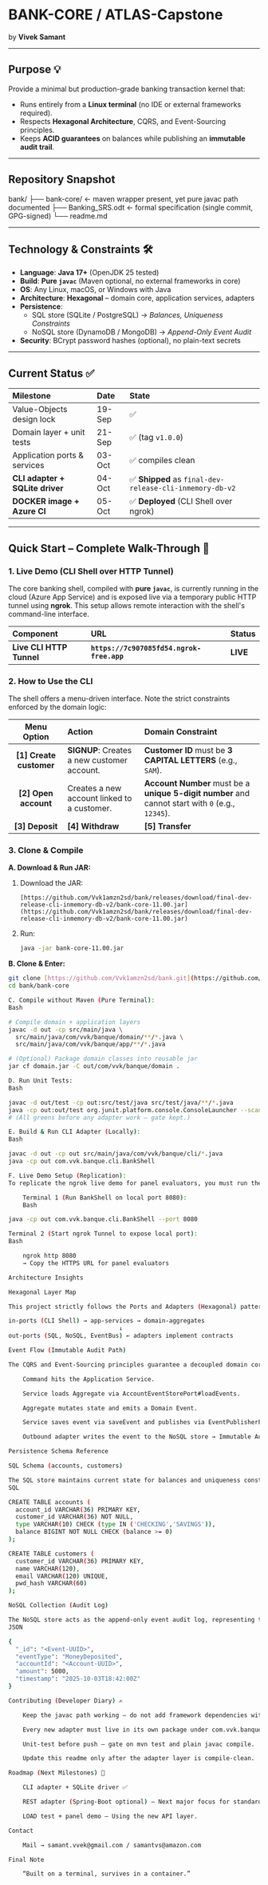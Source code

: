 # BANK-CORE / ATLAS-Capstone
by **Vivek Samant**

---

## Purpose 💡
Provide a minimal but production-grade banking transaction kernel that:
* Runs entirely from a **Linux terminal** (no IDE or external frameworks required).
* Respects **Hexagonal Architecture**, CQRS, and Event-Sourcing principles.
* Keeps **ACID guarantees** on balances while publishing an **immutable audit trail**.

---

## Repository Snapshot

bank/
├── bank-core/ ← maven wrapper present, yet pure javac path documented
├── Banking_SRS.odt ← formal specification (single commit, GPG-signed)
└── readme.md


---

## Technology & Constraints 🛠️
* **Language**: **Java 17+** (OpenJDK 25 tested)
* **Build**: **Pure `javac`** (Maven optional, no external frameworks in core)
* **OS**: Any Linux, macOS, or Windows with Java
* **Architecture**: **Hexagonal** – domain core, application services, adapters
* **Persistence**:
    * SQL store (SQLite / PostgreSQL) → *Balances, Uniqueness Constraints*
    * NoSQL store (DynamoDB / MongoDB) → *Append-Only Event Audit*
* **Security**: BCrypt password hashes (optional), no plain-text secrets

---

## Current Status ✅

| Milestone | Date | State |
| :--- | :--- | :--- |
| Value-Objects design lock | 19-Sep | ✅ |
| Domain layer + unit tests | 21-Sep | ✅ (tag `v1.0.0`) |
| Application ports & services | 03-Oct | ✅ compiles clean |
| **CLI adapter + SQLite driver** | 04-Oct | ✅ **Shipped** as `final-dev-release-cli-inmemory-db-v2` |
| **DOCKER image + Azure CI** | 05-Oct | ✅ **Deployed** (CLI Shell over ngrok) |

---

## Quick Start – Complete Walk-Through 🚀

### 1. Live Demo (CLI Shell over HTTP Tunnel)

The core banking shell, compiled with **pure `javac`**, is currently running in the cloud (Azure App Service) and is exposed live via a temporary public HTTP tunnel using **ngrok**. This setup allows remote interaction with the shell's command-line interface.

| Component | URL | Status |
| :--- | :--- | :--- |
| **Live CLI HTTP Tunnel** | **`https://7c907085fd54.ngrok-free.app`** | **LIVE** |

### 2. How to Use the CLI

The shell offers a menu-driven interface. Note the strict constraints enforced by the domain logic:

| Menu Option | Action | Domain Constraint |
| :---: | :--- | :--- |
| **[1] Create customer** | **SIGNUP**: Creates a new customer account. | **Customer ID** must be **3 CAPITAL LETTERS** (e.g., `SAM`). |
| **[2] Open account** | Creates a new account linked to a customer. | **Account Number** must be a **unique 5-digit number** and cannot start with `0` (e.g., `12345`). |
| **[3] Deposit** | **[4] Withdraw** | **[5] Transfer** | **[6] Check balance** | **[7] Exit** |

### 3. Clone & Compile

**A. Download & Run JAR:**

1.  Download the JAR:
    ```
    [https://github.com/Vvk1amzn2sd/bank/releases/download/final-dev-release-cli-inmemory-db-v2/bank-core-11.00.jar](https://github.com/Vvk1amzn2sd/bank/releases/download/final-dev-release-cli-inmemory-db-v2/bank-core-11.00.jar)
    ```
2.  Run:
    ```bash
    java -jar bank-core-11.00.jar
    ```

**B. Clone & Enter:**

```bash
git clone [https://github.com/Vvk1amzn2sd/bank.git](https://github.com/Vvk1amzn2sd/bank.git)
cd bank/bank-core

C. Compile without Maven (Pure Terminal):
Bash

# Compile domain + application layers
javac -d out -cp src/main/java \
  src/main/java/com/vvk/banque/domain/**/*.java \
  src/main/java/com/vvk/banque/app/**/*.java

# (Optional) Package domain classes into reusable jar
jar cf domain.jar -C out/com/vvk/banque/domain .

D. Run Unit Tests:
Bash

javac -d out/test -cp out:src/test/java src/test/java/**/*.java
java -cp out:out/test org.junit.platform.console.ConsoleLauncher --scan-classpath
# (All greens before any adapter work – gate kept.)

E. Build & Run CLI Adapter (Locally):
Bash

javac -d out -cp out src/main/java/com/vvk/banque/cli/*.java
java -cp out com.vvk.banque.cli.BankShell

F. Live Demo Setup (Replication):
To replicate the ngrok live demo for panel evaluators, you must run the following two processes simultaneously:

    Terminal 1 (Run BankShell on local port 8080):
    Bash

java -cp out com.vvk.banque.cli.BankShell --port 8080

Terminal 2 (Start ngrok Tunnel to expose local port):
Bash

    ngrok http 8080
    → Copy the HTTPS URL for panel evaluators

Architecture Insights

Hexagonal Layer Map

This project strictly follows the Ports and Adapters (Hexagonal) pattern. The current entry point is the Command Line Interface (CLI) Shell.

in-ports (CLI Shell) → app-services → domain-aggregates
                               ↓
out-ports (SQL, NoSQL, EventBus) ← adapters implement contracts

Event Flow (Immutable Audit Path)

The CQRS and Event-Sourcing principles guarantee a decoupled domain core and an immutable audit trail.

    Command hits the Application Service.

    Service loads Aggregate via AccountEventStorePort#loadEvents.

    Aggregate mutates state and emits a Domain Event.

    Service saves event via saveEvent and publishes via EventPublisherPort.

    Outbound adapter writes the event to the NoSQL store → Immutable Audit Row.

Persistence Schema Reference

SQL Schema (accounts, customers)

The SQL store maintains current state for balances and uniqueness constraints.
SQL

CREATE TABLE accounts (
  account_id VARCHAR(36) PRIMARY KEY,
  customer_id VARCHAR(36) NOT NULL,
  type VARCHAR(10) CHECK (type IN ('CHECKING','SAVINGS')),
  balance BIGINT NOT NULL CHECK (balance >= 0)
);

CREATE TABLE customers (
  customer_id VARCHAR(36) PRIMARY KEY,
  name VARCHAR(120),
  email VARCHAR(120) UNIQUE,
  pwd_hash VARCHAR(60)
);

NoSQL Collection (Audit Log)

The NoSQL store acts as the append-only event audit log, representing the source of truth for all transactions.
JSON

{
  "_id": "<Event-UUID>",
  "eventType": "MoneyDeposited",
  "accountId": "<Account-UUID>",
  "amount": 5000,
  "timestamp": "2025-10-03T18:42:00Z"
}

Contributing (Developer Diary) ✍️

    Keep the javac path working – do not add framework dependencies without providing a dual build path.

    Every new adapter must live in its own package under com.vvk.banque.adapter..

    Unit-test before push – gate on mvn test and plain javac compile.

    Update this readme only after the adapter layer is compile-clean.

Roadmap (Next Milestones) 📅

    CLI adapter + SQLite driver ✅

    REST adapter (Spring-Boot optional) – Next major focus for standard API access.

    LOAD test + panel demo – Using the new API layer.

Contact

    Mail → samant.vvek@gmail.com / samantvs@amazon.com

Final Note

    “Built on a terminal, survives in a container.”


